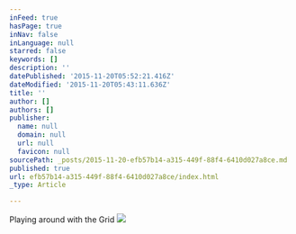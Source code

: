 ```yaml
---
inFeed: true
hasPage: true
inNav: false
inLanguage: null
starred: false
keywords: []
description: ''
datePublished: '2015-11-20T05:52:21.416Z'
dateModified: '2015-11-20T05:43:11.636Z'
title: ''
author: []
authors: []
publisher:
  name: null
  domain: null
  url: null
  favicon: null
sourcePath: _posts/2015-11-20-efb57b14-a315-449f-88f4-6410d027a8ce.md
published: true
url: efb57b14-a315-449f-88f4-6410d027a8ce/index.html
_type: Article

---
```

Playing around with the Grid
![](https://the-grid-user-content.s3-us-west-2.amazonaws.com/ed28e03f-dcee-46c2-8f35-164d0a80e616.jpg)